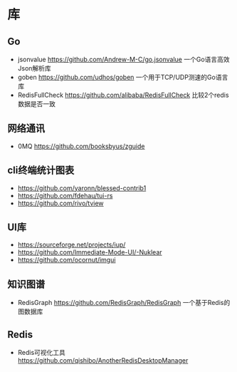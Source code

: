 # 库

## Go

- jsonvalue https://github.com/Andrew-M-C/go.jsonvalue 一个Go语言高效Json解析库
- goben https://github.com/udhos/goben 一个用于TCP/UDP测速的Go语言库
- RedisFullCheck https://github.com/alibaba/RedisFullCheck 比较2个redis数据是否一致

## 网络通讯

- 0MQ https://github.com/booksbyus/zguide

## cli终端统计图表

- https://github.com/yaronn/blessed-contrib1
- https://github.com/fdehau/tui-rs
- https://github.com/rivo/tview

## UI库
- https://sourceforge.net/projects/iup/
- https://github.com/Immediate-Mode-UI/-Nuklear
- https://github.com/ocornut/imgui

## 知识图谱

- RedisGraph https://github.com/RedisGraph/RedisGraph 一个基于Redis的图数据库

## Redis
- Redis可视化工具 https://github.com/qishibo/AnotherRedisDesktopManager
